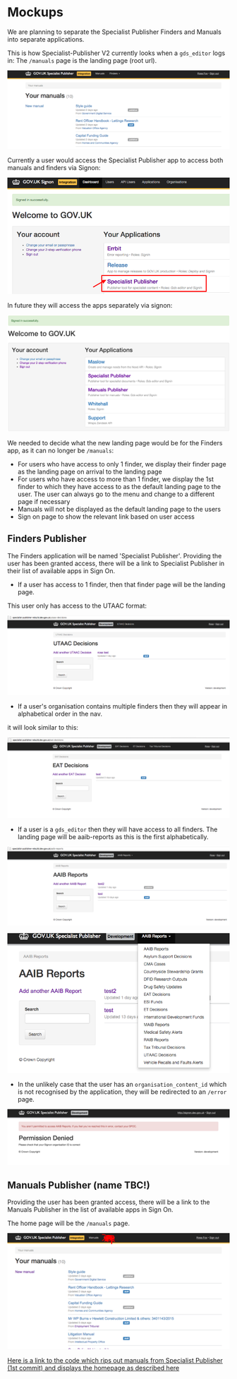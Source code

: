 # Mockups

We are planning to separate the Specialist Publisher Finders and Manuals into separate applications.

This is how Specialist-Publisher V2 currently looks when a `gds_editor` logs in:
The `/manuals` page is the landing page (root url).

![Current SP V2](docs/current-sp-v2.png)


Currently a user would access the Specialist Publisher app to access both manuals and finders via Signon:

![Accessing SP via Sign On](docs/current-signon.png)

In future they will access the apps separately via signon:

![Accessing SP via New Sign On](docs/new-signon.png)

We needed to decide what the new landing page would be for the Finders app, as it can no longer be `/manuals`:

- For users who have access to only 1 finder, we display their finder page as the landing page on arrival to the landing page
- For users who have access to more than 1 finder, we display the 1st finder to which they have access to as the default landing page to the user. The user can always go to the menu and change to a different page if necessary
- Manuals will not be displayed as the default landing page to the users
- Sign on page to show the relevant link based on user access

## Finders Publisher

The Finders application will be named 'Specialist Publisher'. Providing the user has been granted access, there will be a link to Specialist Publisher in their list of available apps in Sign On.

- If a user has access to 1 finder, then that finder page will be the landing page.

This user only has access to the UTAAC format:

![Access to one format](docs/access-to-1-format.png)

- If a user's organisation contains multiple finders then they will appear in alphabetical order in the nav.

it will look similar to this:

![Access to multiple finders](docs/access-to-multiple-finders.png)

- If a user is a `gds_editor` then they will have access to all finders. The landing page will be aaib-reports as this is the first alphabetically.

![gds_editor finders landing page](docs/gds-editor-finders-landing-page.png)

![gds_editor finders landing page](docs/gds-editor-finders-dropdown.png)

- In the unlikely case that the user has an `organisation_content_id` which is not recognised by the application, they will be redirected to an `/error` page.

![errors page](docs/sp-error.png)

## Manuals Publisher (name TBC!)

Providing the user has been granted access, there will be a link to the Manuals Publisher in the list of available apps in Sign On.

The home page will be the `/manuals` page.

![Manuals](docs/manuals.png)

[Here is a link to the code which rips out manuals from Specialist Publisher (1st commit) and displays the homepage as described here](https://github.com/alphagov/specialist-publisher-rebuild/pull/902)
